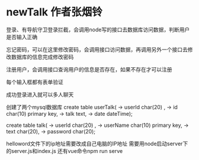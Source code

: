 # newTalk  作者张烟铃
登录、有导航守卫登录拦截，会调用node写的接口去数据库访问数据，判断用户是否输入正确

忘记密码，可以在这里修改密码，会调用接口访问数据，再调用另外一个接口去修改数据库的信息完成修改密码

注册用户，会调用接口查询用户的信息是否存在，如果不存在才可以注册

每个输入框都有表单验证

成功登录进入就可以多人聊天

创建了两个mysql数据库
create table userTalk(
    -> userId char(20) ,
    -> id char(10) primary key,
    -> talk text,
    -> date dateTime);
    
create table talk(
    -> userId char(20) ,
    -> userName char(10) primary key,
    -> text char(20),
    -> password char(20);
    
   helloword文件下的ip地址需要改成自己电脑的IP地址
需要用node启动server下的server.js和index.js
还有vue命令npm run serve
